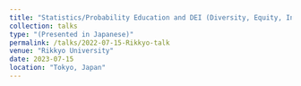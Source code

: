 ```yaml
---
title: "Statistics/Probability Education and DEI (Diversity, Equity, Inclusivity)"
collection: talks
type: "(Presented in Japanese)"
permalink: /talks/2022-07-15-Rikkyo-talk
venue: "Rikkyo University"
date: 2023-07-15
location: "Tokyo, Japan"
---
```

